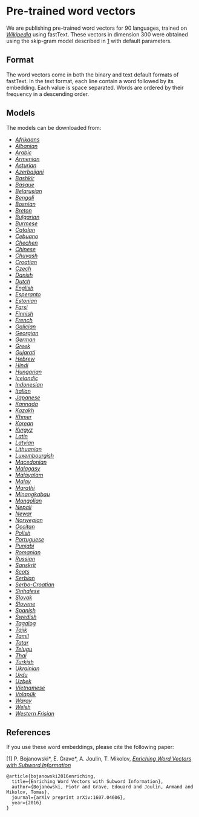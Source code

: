 # Pre-trained word vectors

We are publishing pre-trained word vectors for 90 languages, trained on [*Wikipedia*](https://en.wikipedia.org) using fastText.
These vectors in dimension 300 were obtained using the skip-gram model described in [1](#enriching-word-vectors-with-subword-information) with default parameters.

## Format

The word vectors come in both the binary and text default formats of fastText.
In the text format, each line contain a word followed by its embedding. Each value is space separated.
Words are ordered by their frequency in a descending order.

## Models

The models can be downloaded from:

* [*Afrikaans*](https://s3-us-west-1.amazonaws.com/fasttext-vectors/wiki.af.zip)
* [*Albanian*](https://s3-us-west-1.amazonaws.com/fasttext-vectors/wiki.sq.zip)
* [*Arabic*](https://s3-us-west-1.amazonaws.com/fasttext-vectors/wiki.ar.zip)
* [*Armenian*](https://s3-us-west-1.amazonaws.com/fasttext-vectors/wiki.hy.zip)
* [*Asturian*](https://s3-us-west-1.amazonaws.com/fasttext-vectors/wiki.ast.zip)
* [*Azerbaijani*](https://s3-us-west-1.amazonaws.com/fasttext-vectors/wiki.az.zip)
* [*Bashkir*](https://s3-us-west-1.amazonaws.com/fasttext-vectors/wiki.ba.zip)
* [*Basque*](https://s3-us-west-1.amazonaws.com/fasttext-vectors/wiki.eu.zip)
* [*Belarusian*](https://s3-us-west-1.amazonaws.com/fasttext-vectors/wiki.be.zip)
* [*Bengali*](https://s3-us-west-1.amazonaws.com/fasttext-vectors/wiki.bn.zip)
* [*Bosnian*](https://s3-us-west-1.amazonaws.com/fasttext-vectors/wiki.bs.zip)
* [*Breton*](https://s3-us-west-1.amazonaws.com/fasttext-vectors/wiki.br.zip)
* [*Bulgarian*](https://s3-us-west-1.amazonaws.com/fasttext-vectors/wiki.bg.zip)
* [*Burmese*](https://s3-us-west-1.amazonaws.com/fasttext-vectors/wiki.my.zip)
* [*Catalan*](https://s3-us-west-1.amazonaws.com/fasttext-vectors/wiki.ca.zip)
* [*Cebuano*](https://s3-us-west-1.amazonaws.com/fasttext-vectors/wiki.ceb.zip)
* [*Chechen*](https://s3-us-west-1.amazonaws.com/fasttext-vectors/wiki.ce.zip)
* [*Chinese*](https://s3-us-west-1.amazonaws.com/fasttext-vectors/wiki.zh.zip)
* [*Chuvash*](https://s3-us-west-1.amazonaws.com/fasttext-vectors/wiki.cv.zip)
* [*Croatian*](https://s3-us-west-1.amazonaws.com/fasttext-vectors/wiki.hr.zip)
* [*Czech*](https://s3-us-west-1.amazonaws.com/fasttext-vectors/wiki.cs.zip)
* [*Danish*](https://s3-us-west-1.amazonaws.com/fasttext-vectors/wiki.da.zip)
* [*Dutch*](https://s3-us-west-1.amazonaws.com/fasttext-vectors/wiki.nl.zip)
* [*English*](https://s3-us-west-1.amazonaws.com/fasttext-vectors/wiki.en.zip)
* [*Esperanto*](https://s3-us-west-1.amazonaws.com/fasttext-vectors/wiki.eo.zip)
* [*Estonian*](https://s3-us-west-1.amazonaws.com/fasttext-vectors/wiki.et.zip)
* [*Farsi*](https://s3-us-west-1.amazonaws.com/fasttext-vectors/wiki.fa.zip)
* [*Finnish*](https://s3-us-west-1.amazonaws.com/fasttext-vectors/wiki.fi.zip)
* [*French*](https://s3-us-west-1.amazonaws.com/fasttext-vectors/wiki.fr.zip)
* [*Galician*](https://s3-us-west-1.amazonaws.com/fasttext-vectors/wiki.gl.zip)
* [*Georgian*](https://s3-us-west-1.amazonaws.com/fasttext-vectors/wiki.ka.zip)
* [*German*](https://s3-us-west-1.amazonaws.com/fasttext-vectors/wiki.de.zip)
* [*Greek*](https://s3-us-west-1.amazonaws.com/fasttext-vectors/wiki.el.zip)
* [*Gujarati*](https://s3-us-west-1.amazonaws.com/fasttext-vectors/wiki.gu.zip)
* [*Hebrew*](https://s3-us-west-1.amazonaws.com/fasttext-vectors/wiki.he.zip)
* [*Hindi*](https://s3-us-west-1.amazonaws.com/fasttext-vectors/wiki.hi.zip)
* [*Hungarian*](https://s3-us-west-1.amazonaws.com/fasttext-vectors/wiki.hu.zip)
* [*Icelandic*](https://s3-us-west-1.amazonaws.com/fasttext-vectors/wiki.is.zip)
* [*Indonesian*](https://s3-us-west-1.amazonaws.com/fasttext-vectors/wiki.id.zip)
* [*Italian*](https://s3-us-west-1.amazonaws.com/fasttext-vectors/wiki.it.zip)
* [*Japanese*](https://s3-us-west-1.amazonaws.com/fasttext-vectors/wiki.ja.zip)
* [*Kannada*](https://s3-us-west-1.amazonaws.com/fasttext-vectors/wiki.kn.zip)
* [*Kazakh*](https://s3-us-west-1.amazonaws.com/fasttext-vectors/wiki.kk.zip)
* [*Khmer*](https://s3-us-west-1.amazonaws.com/fasttext-vectors/wiki.km.zip)
* [*Korean*](https://s3-us-west-1.amazonaws.com/fasttext-vectors/wiki.ko.zip)
* [*Kyrgyz*](https://s3-us-west-1.amazonaws.com/fasttext-vectors/wiki.ky.zip)
* [*Latin*](https://s3-us-west-1.amazonaws.com/fasttext-vectors/wiki.la.zip)
* [*Latvian*](https://s3-us-west-1.amazonaws.com/fasttext-vectors/wiki.lv.zip)
* [*Lithuanian*](https://s3-us-west-1.amazonaws.com/fasttext-vectors/wiki.lt.zip)
* [*Luxembourgish*](https://s3-us-west-1.amazonaws.com/fasttext-vectors/wiki.lb.zip)
* [*Macedonian*](https://s3-us-west-1.amazonaws.com/fasttext-vectors/wiki.mk.zip)
* [*Malagasy*](https://s3-us-west-1.amazonaws.com/fasttext-vectors/wiki.mg.zip)
* [*Malayalam*](https://s3-us-west-1.amazonaws.com/fasttext-vectors/wiki.ml.zip)
* [*Malay*](https://s3-us-west-1.amazonaws.com/fasttext-vectors/wiki.ms.zip)
* [*Marathi*](https://s3-us-west-1.amazonaws.com/fasttext-vectors/wiki.mr.zip)
* [*Minangkabau*](https://s3-us-west-1.amazonaws.com/fasttext-vectors/wiki.min.zip)
* [*Mongolian*](https://s3-us-west-1.amazonaws.com/fasttext-vectors/wiki.mn.zip)
* [*Nepali*](https://s3-us-west-1.amazonaws.com/fasttext-vectors/wiki.ne.zip)
* [*Newar*](https://s3-us-west-1.amazonaws.com/fasttext-vectors/wiki.new.zip)
* [*Norwegian*](https://s3-us-west-1.amazonaws.com/fasttext-vectors/wiki.no.zip)
* [*Occitan*](https://s3-us-west-1.amazonaws.com/fasttext-vectors/wiki.oc.zip)
* [*Polish*](https://s3-us-west-1.amazonaws.com/fasttext-vectors/wiki.pl.zip)
* [*Portuguese*](https://s3-us-west-1.amazonaws.com/fasttext-vectors/wiki.pt.zip)
* [*Punjabi*](https://s3-us-west-1.amazonaws.com/fasttext-vectors/wiki.pa.zip)
* [*Romanian*](https://s3-us-west-1.amazonaws.com/fasttext-vectors/wiki.ro.zip)
* [*Russian*](https://s3-us-west-1.amazonaws.com/fasttext-vectors/wiki.ru.zip)
* [*Sanskrit*](https://s3-us-west-1.amazonaws.com/fasttext-vectors/wiki.sa.zip)
* [*Scots*](https://s3-us-west-1.amazonaws.com/fasttext-vectors/wiki.sco.zip)
* [*Serbian*](https://s3-us-west-1.amazonaws.com/fasttext-vectors/wiki.sr.zip)
* [*Serbo-Croatian*](https://s3-us-west-1.amazonaws.com/fasttext-vectors/wiki.sh.zip)
* [*Sinhalese*](https://s3-us-west-1.amazonaws.com/fasttext-vectors/wiki.si.zip)
* [*Slovak*](https://s3-us-west-1.amazonaws.com/fasttext-vectors/wiki.sk.zip)
* [*Slovene*](https://s3-us-west-1.amazonaws.com/fasttext-vectors/wiki.sl.zip)
* [*Spanish*](https://s3-us-west-1.amazonaws.com/fasttext-vectors/wiki.es.zip)
* [*Swedish*](https://s3-us-west-1.amazonaws.com/fasttext-vectors/wiki.sv.zip)
* [*Tagalog*](https://s3-us-west-1.amazonaws.com/fasttext-vectors/wiki.tl.zip)
* [*Tajik*](https://s3-us-west-1.amazonaws.com/fasttext-vectors/wiki.tg.zip)
* [*Tamil*](https://s3-us-west-1.amazonaws.com/fasttext-vectors/wiki.ta.zip)
* [*Tatar*](https://s3-us-west-1.amazonaws.com/fasttext-vectors/wiki.tt.zip)
* [*Telugu*](https://s3-us-west-1.amazonaws.com/fasttext-vectors/wiki.te.zip)
* [*Thai*](https://s3-us-west-1.amazonaws.com/fasttext-vectors/wiki.th.zip)
* [*Turkish*](https://s3-us-west-1.amazonaws.com/fasttext-vectors/wiki.tr.zip)
* [*Ukrainian*](https://s3-us-west-1.amazonaws.com/fasttext-vectors/wiki.uk.zip)
* [*Urdu*](https://s3-us-west-1.amazonaws.com/fasttext-vectors/wiki.ur.zip)
* [*Uzbek*](https://s3-us-west-1.amazonaws.com/fasttext-vectors/wiki.uz.zip)
* [*Vietnamese*](https://s3-us-west-1.amazonaws.com/fasttext-vectors/wiki.vi.zip)
* [*Volapük*](https://s3-us-west-1.amazonaws.com/fasttext-vectors/wiki.vo.zip)
* [*Waray*](https://s3-us-west-1.amazonaws.com/fasttext-vectors/wiki.war.zip)
* [*Welsh*](https://s3-us-west-1.amazonaws.com/fasttext-vectors/wiki.cy.zip)
* [*Western Frisian*](https://s3-us-west-1.amazonaws.com/fasttext-vectors/wiki.fy.zip)

## References

If you use these word embeddings, please cite the following paper:

[1] P. Bojanowski\*, E. Grave\*, A. Joulin, T. Mikolov, [*Enriching Word Vectors with Subword Information*](https://arxiv.org/abs/1607.04606)

```
@article{bojanowski2016enriching,
  title={Enriching Word Vectors with Subword Information},
  author={Bojanowski, Piotr and Grave, Edouard and Joulin, Armand and Mikolov, Tomas},
  journal={arXiv preprint arXiv:1607.04606},
  year={2016}
}
```
